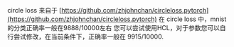 circle loss 来自于 [https://github.com/zhjohnchan/circleloss.pytorch](https://github.com/zhjohnchan/circleloss.pytorch)
在 circle loss 中，mnist的分类正确率一般在9888/10000左右
您可以尝试使用HCL，对于参数您可以自行尝试修改，在当前条件下，正确率一般在 9915/10000.
